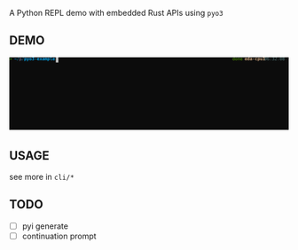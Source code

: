 A Python REPL demo with embedded Rust APIs using `pyo3`
## DEMO
![](demo.svg)
## USAGE
see more in `cli/*`
## TODO
- [ ] pyi generate
- [ ] continuation prompt